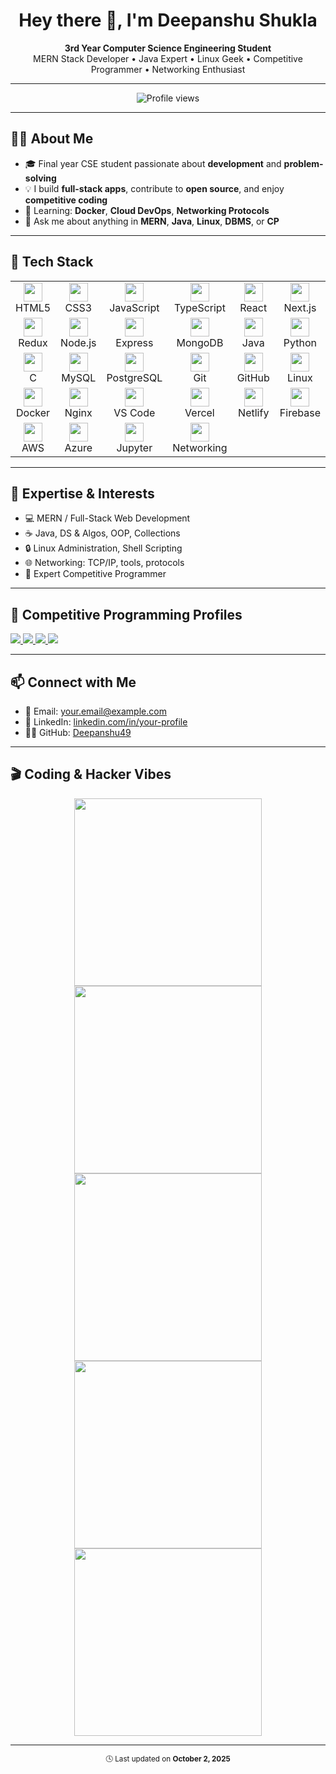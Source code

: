 <h1 align="center">Hey there 👋, I'm Deepanshu Shukla</h1>

<p align="center">
  <b>3rd Year Computer Science Engineering Student</b><br>
  MERN Stack Developer • Java Expert • Linux Geek • Competitive Programmer • Networking Enthusiast
</p>

---

<!-- 🔥 Profile View Counter -->
<p align="center">
  <img src="https://komarev.com/ghpvc/?username=codewithharry&style=for-the-badge&color=blue" alt="Profile views" />
</p>

---

## 👨‍💻 About Me

- 🎓 Final year CSE student passionate about **development** and **problem-solving**
- 💡 I build **full-stack apps**, contribute to **open source**, and enjoy **competitive coding**
- 🔁 Learning: **Docker**, **Cloud DevOps**, **Networking Protocols**
- 💬 Ask me about anything in **MERN**, **Java**, **Linux**, **DBMS**, or **CP**

---

## 🚀 Tech Stack

<div align="center">

<table>
<tr>
  <td align="center"><img src="https://cdn.simpleicons.org/html5/E34F26" width="30"/><br/>HTML5</td>
  <td align="center"><img src="https://cdn.simpleicons.org/css3/1572B6" width="30"/><br/>CSS3</td>
  <td align="center"><img src="https://cdn.simpleicons.org/javascript/F7DF1E" width="30"/><br/>JavaScript</td>
  <td align="center"><img src="https://cdn.simpleicons.org/typescript/3178C6" width="30"/><br/>TypeScript</td>
  <td align="center"><img src="https://cdn.simpleicons.org/react/61DAFB" width="30"/><br/>React</td>
  <td align="center"><img src="https://cdn.simpleicons.org/next.js/000000" width="30"/><br/>Next.js</td>
</tr>
<tr>
  <td align="center"><img src="https://cdn.simpleicons.org/redux/764ABC" width="30"/><br/>Redux</td>
  <td align="center"><img src="https://cdn.simpleicons.org/node.js/339933" width="30"/><br/>Node.js</td>
  <td align="center"><img src="https://cdn.simpleicons.org/express/000000" width="30"/><br/>Express</td>
  <td align="center"><img src="https://cdn.simpleicons.org/mongodb/47A248" width="30"/><br/>MongoDB</td>
  <td align="center"><img src="https://cdn.simpleicons.org/java/007396" width="30"/><br/>Java</td>
  <td align="center"><img src="https://cdn.simpleicons.org/python/3776AB" width="30"/><br/>Python</td>
</tr>
<tr>
  <td align="center"><img src="https://cdn.simpleicons.org/c/00599C" width="30"/><br/>C</td>
  <td align="center"><img src="https://cdn.simpleicons.org/mysql/4479A1" width="30"/><br/>MySQL</td>
  <td align="center"><img src="https://cdn.simpleicons.org/postgresql/336791" width="30"/><br/>PostgreSQL</td>
  <td align="center"><img src="https://cdn.simpleicons.org/git/F05032" width="30"/><br/>Git</td>
  <td align="center"><img src="https://cdn.simpleicons.org/github/181717" width="30"/><br/>GitHub</td>
  <td align="center"><img src="https://cdn.simpleicons.org/linux/FCC624" width="30"/><br/>Linux</td>
</tr>
<tr>
  <td align="center"><img src="https://cdn.simpleicons.org/docker/2496ED" width="30"/><br/>Docker</td>
  <td align="center"><img src="https://cdn.simpleicons.org/nginx/009639" width="30"/><br/>Nginx</td>
  <td align="center"><img src="https://cdn.simpleicons.org/visualstudiocode/007ACC" width="30"/><br/>VS Code</td>
  <td align="center"><img src="https://cdn.simpleicons.org/vercel/000000" width="30"/><br/>Vercel</td>
  <td align="center"><img src="https://cdn.simpleicons.org/netlify/00C7B7" width="30"/><br/>Netlify</td>
  <td align="center"><img src="https://cdn.simpleicons.org/firebase/FFCA28" width="30"/><br/>Firebase</td>
</tr>
<tr>
  <td align="center"><img src="https://cdn.simpleicons.org/amazonaws/232F3E" width="30"/><br/>AWS</td>
  <td align="center"><img src="https://cdn.simpleicons.org/azure/0078D4" width="30"/><br/>Azure</td>
  <td align="center"><img src="https://cdn.simpleicons.org/jupyter/F37626" width="30"/><br/>Jupyter</td>
  <td align="center"><img src="https://cdn.simpleicons.org/cisco/1BA0D7" width="30"/><br/>Networking</td>
</tr>
</table>

</div>

---

## 🧠 Expertise & Interests

- 💻 MERN / Full-Stack Web Development  
- ☕ Java, DS & Algos, OOP, Collections  
- 🔒 Linux Administration, Shell Scripting  
- 🌐 Networking: TCP/IP, tools, protocols  
- 🧠 Expert Competitive Programmer

---

## 🏅 Competitive Programming Profiles

<p align="left">
  <a href="https://www.hackerrank.com/your_username">
    <img src="https://img.shields.io/badge/HackerRank-Expert-2EC866?logo=hackerrank" />
  </a>
  <a href="https://leetcode.com/your_username">
    <img src="https://img.shields.io/badge/LeetCode-Gold-orange?logo=leetcode" />
  </a>
  <a href="https://codeforces.com/profile/your_username">
    <img src="https://img.shields.io/badge/Codeforces-Candidate%20Master-blue?logo=codeforces" />
  </a>
  <a href="https://www.codechef.com/users/your_username">
    <img src="https://img.shields.io/badge/CodeChef-4%20Star-5B4638?logo=codechef" />
  </a>
</p>

---

## 📫 Connect with Me

- 📧 Email: your.email@example.com  
- 💼 LinkedIn: [linkedin.com/in/your-profile](https://linkedin.com/in/your-profile)  
- 🧑‍💻 GitHub: [Deepanshu49](https://github.com/Deepanshu49)

---

## 🎬 Coding & Hacker Vibes

<p align="center">
  <img src="https://media.giphy.com/media/26tn33aiTi1jkl6H6/giphy.gif" width="300" />
  <img src="https://media.giphy.com/media/qgQUggAC3Pfv687qPC/giphy.gif" width="300" />
  <img src="https://media.giphy.com/media/l0HlNQ03J5JxX6lva/giphy.gif" width="300" />
  <img src="https://media.giphy.com/media/LMt9638dO8dftAjtco/giphy.gif" width="300" />
  <img src="https://media.giphy.com/media/3o7abB06u9bNzA8lu8/giphy.gif" width="300" />
</p>

---

<p align="center">
  <sub>🕓 Last updated on <strong>October 2, 2025</strong></sub>
</p>
